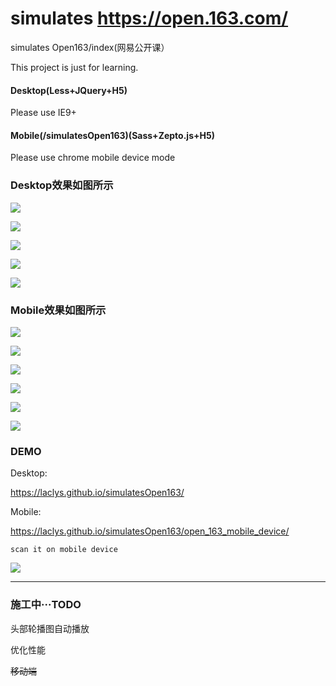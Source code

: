 # simulates https://open.163.com/

simulates Open163/index(网易公开课）

This project is just for learning.

#### Desktop(Less+JQuery+H5)

Please use IE9+

#### Mobile(/simulatesOpen163)(Sass+Zepto.js+H5)

Please use chrome mobile device mode

### Desktop效果如图所示

![](demo1.jpg)

![](demo2.jpg)

![](demo3.jpg)

![](demo5.jpg)

![](demo6.jpg)

### Mobile效果如图所示

![](demo7.jpg)

![](demo8.jpg)

![](demo9.jpg)

![](demo10.jpg)

![](demo11.jpg)

![](demo12.jpg)

### DEMO

Desktop:

https://laclys.github.io/simulatesOpen163/

Mobile:

https://laclys.github.io/simulatesOpen163/open_163_mobile_device/

	scan it on mobile device

![](QRcode.png)

------

### 施工中···TODO

头部轮播图自动播放

优化性能

~~移动端~~